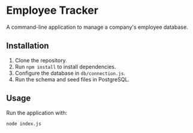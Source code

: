 # Employee Tracker

A command-line application to manage a company's employee database.

## Installation

1. Clone the repository.
2. Run `npm install` to install dependencies.
3. Configure the database in `db/connection.js`.
4. Run the schema and seed files in PostgreSQL.

## Usage

Run the application with:
```bash
node index.js
